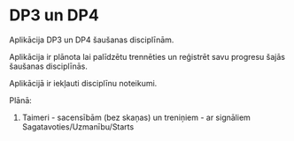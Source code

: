 # DP3 un DP4

Aplikācija DP3 un DP4 šaušanas disciplīnām.

Aplikācija ir plānota lai palīdzētu trennēties un reģistrēt savu progresu šajās šaušanas disciplīnās.

Aplikācijā ir iekļauti disciplīnu noteikumi.

Plānā:
  1. Taimeri - sacensībām (bez skaņas) un treniņiem - ar signāliem Sagatavoties/Uzmanību/Starts
